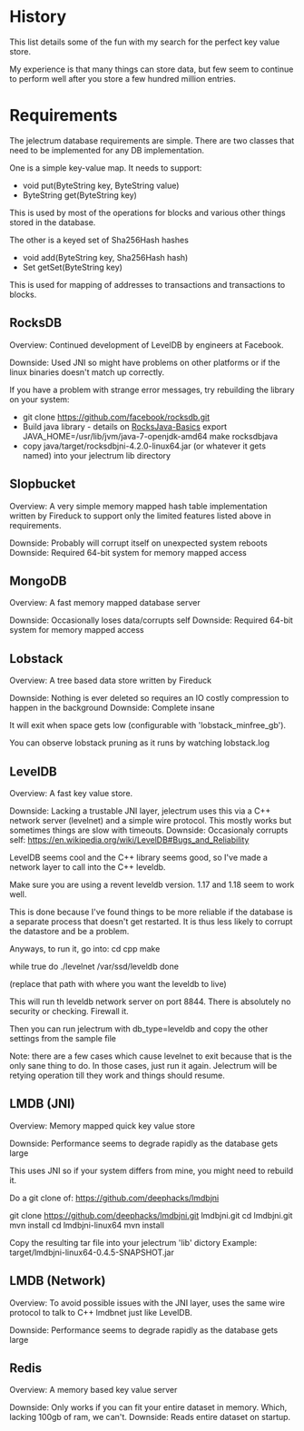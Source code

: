 # History

This list details some of the fun with my search for the perfect key value store.

My experience is that many things can store data, but few seem to continue to perform
well after you store a few hundred million entries.

# Requirements

The jelectrum database requirements are simple.
There are two classes that need to be implemented for any DB implementation.

One is a simple key-value map.  It needs to support:
 * void put(ByteString key, ByteString value)
 * ByteString get(ByteString key)

This is used by most of the operations for blocks and various other things stored in the database.

The other is a keyed set of Sha256Hash hashes
 * void add(ByteString key, Sha256Hash hash)
 * Set<Sha256Hash> getSet(ByteString key)

This is used for mapping of addresses to transactions and transactions to blocks.

## RocksDB

Overview: Continued development of LevelDB by engineers at Facebook.

Downside: Used JNI so might have problems on other platforms or if the linux binaries doesn't match up correctly.

If you have a problem with strange error messages, try rebuilding the library on your system:
 * git clone https://github.com/facebook/rocksdb.git
 * Build java library - details on [RocksJava-Basics](https://github.com/facebook/rocksdb/wiki/RocksJava-Basics)
        export JAVA_HOME=/usr/lib/jvm/java-7-openjdk-amd64
        make rocksdbjava
 * copy java/target/rocksdbjni-4.2.0-linux64.jar (or whatever it gets named) into your jelectrum lib directory

## Slopbucket

Overview: A very simple memory mapped hash table implementation written by Fireduck to support
only the limited features listed above in requirements.

Downside: Probably will corrupt itself on unexpected system reboots
Downside: Required 64-bit system for memory mapped access

## MongoDB

Overview: A fast memory mapped database server

Downside: Occasionally loses data/corrupts self 
Downside: Required 64-bit system for memory mapped access

## Lobstack

Overview: A tree based data store written by Fireduck

Downside: Nothing is ever deleted so requires an IO costly compression to happen in the background
Downside: Complete insane

It will exit when space gets low (configurable with 'lobstack_minfree_gb').

You can observe lobstack pruning as it runs by watching lobstack.log


## LevelDB

Overview: A fast key value store.

Downside: Lacking a trustable JNI layer, jelectrum uses this via a C++ network server (levelnet) and a simple wire protocol.  This mostly works but sometimes things are slow with timeouts.
Downside: Occasionaly corrupts self: https://en.wikipedia.org/wiki/LevelDB#Bugs_and_Reliability

LevelDB seems cool and the C++ library seems good, so I've made a network layer to call into the C++ leveldb.

Make sure you are using a revent leveldb version.  1.17 and 1.18 seem to work well.

This is done because I've found things to be more reliable if the database is a separate process that doesn't
get restarted.  It is thus less likely to corrupt the datastore and be a problem.

Anyways, to run it, go into:
cd cpp
make

while true
do
./levelnet /var/ssd/leveldb
done

(replace that path with where you want the leveldb to live)

This will run th leveldb network server on port 8844.  There is absolutely no security or checking.
Firewall it.

Then you can run jelectrum with db_type=leveldb and copy the other settings from the sample file

Note: there are a few cases which cause levelnet to exit because that is the only sane thing to do.
In those cases, just run it again.  Jelectrum will be retying operation till they work and things should
resume.


## LMDB (JNI)

Overview: Memory mapped quick key value store

Downside: Performance seems to degrade rapidly as the database gets large

This uses JNI so if your system differs from mine, you might need to rebuild it.

Do a git clone of:
https://github.com/deephacks/lmdbjni

git clone https://github.com/deephacks/lmdbjni.git lmdbjni.git
cd lmdbjni.git
mvn install
cd lmdbjni-linux64
mvn install

Copy the resulting tar file into your jelectrum 'lib' dictory
Example: target/lmdbjni-linux64-0.4.5-SNAPSHOT.jar

## LMDB (Network)

Overview: To avoid possible issues with the JNI layer, uses the same wire protocol to talk to C++ lmdbnet just like LevelDB.

Downside: Performance seems to degrade rapidly as the database gets large

## Redis

Overview: A memory based key value server

Downside: Only works if you can fit your entire dataset in memory.  Which, lacking 100gb of ram, we can't.
Downside: Reads entire dataset on startup.

